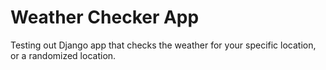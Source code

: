 # Weather Checker App
Testing out Django app that checks the weather for your specific location, or a randomized location.
